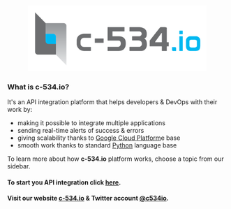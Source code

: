 <p align="center">
<a href="http://c-534.io">
<img src="https://raw.githubusercontent.com/c-534/documentation/master/images/logo_c-534io.png">
</a></p>

### What is c-534.io?

It's an API integration platform that helps developers & DevOps with their work by:

* making it  possible to integrate multiple applications
* sending real-time alerts of success & errors
* giving scalability thanks to [Google Cloud Platform](https://cloud.google.com/)e base
* smooth work thanks to standard [Python](https://www.python.org/) language base

To learn more about how **c-534.io** platform works, choose a topic from our sidebar. 

#### To start you API integration click [here](https://app.c-534.io/profile/register).

#### Visit our website **[c-534.io](http://c-534.io)** & Twitter account [@c534io](https://twitter.com/c534io).

